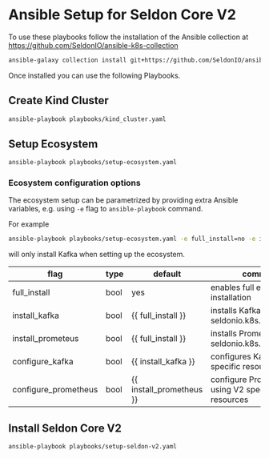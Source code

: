 # Ansible Setup for Seldon Core V2

To use these playbooks follow the installation of the Ansible collection at https://github.com/SeldonIO/ansible-k8s-collection
```bash
ansible-galaxy collection install git+https://github.com/SeldonIO/ansible-k8s-collection.git
```

Once installed you can use the following Playbooks.

## Create Kind Cluster

```bash
ansible-playbook playbooks/kind_cluster.yaml
```


## Setup Ecosystem

```bash
ansible-playbook playbooks/setup-ecosystem.yaml
```

### Ecosystem configuration options

The ecosystem setup can be parametrized by providing extra Ansible variables, e.g. using `-e` flag to `ansible-playbook` command.

For example
```bash
ansible-playbook playbooks/setup-ecosystem.yaml -e full_install=no -e install_kafka=yes
```
will only install Kafka when setting up the ecosystem.


| flag                 | type | default                  | comment                                           |
|----------------------|------|--------------------------|---------------------------------------------------|
| full_install         | bool | yes                      | enables full ecosystem installation               |
| install_kafka        | bool | {{ full_install }}       | installs Kafka using seldonio.k8s.strimzi_kafka   |
| install_prometeus    | bool | {{ full_install }}       | installs Prometheus using seldonio.k8s.prometheus |
| configure_kafka      | bool | {{ install_kafka }}      | configures Kafka using V2 specific resources      |
| configure_prometheus | bool | {{ install_prometheus }} | configure Prometheus using V2 specific resources  |


## Install Seldon Core V2
```bash
ansible-playbook playbooks/setup-seldon-v2.yaml
```
